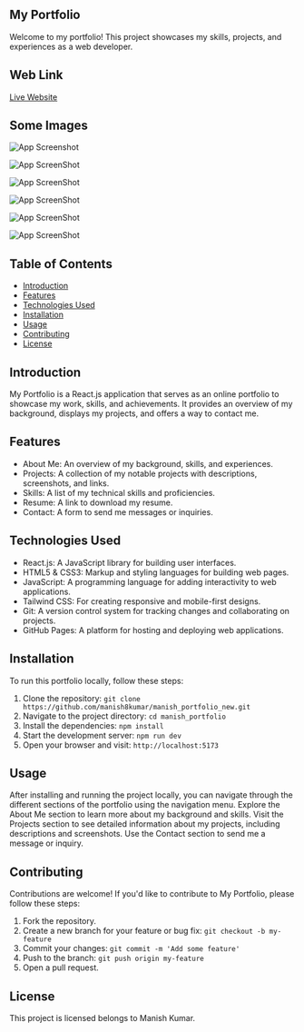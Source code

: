 ## My Portfolio
Welcome to my portfolio! This project showcases my skills, projects, and experiences as a web developer.
## Web Link
[Live Website]()
## Some Images

![App Screenshot](https://i.postimg.cc/MKNFqyYm/Screenshot-2024-10-18-153418.png)

![App ScreenShot](https://i.postimg.cc/Bn2M3RbJ/Screenshot-2024-10-18-153436.png)

![App ScreenShot](https://i.postimg.cc/FR6j3xzP/Screenshot-2024-10-18-153453.png)

![App ScreenShot](https://i.postimg.cc/mrfZz1TQ/Screenshot-2024-10-18-153512.png)

![App ScreenShot](hhttps://i.postimg.cc/SsVmvZCr/Screenshot-2024-10-18-153608.png)

![App ScreenShot](https://i.postimg.cc/VvVmYd70/Screenshot-2024-10-18-153625.png)



## Table of Contents

- [Introduction](#introduction)
- [Features](#features)
- [Technologies Used](#technologies-used)
- [Installation](#installation)
- [Usage](#usage)
- [Contributing](#contributing)
- [License](#license)
## Introduction

My Portfolio is a React.js application that serves as an online portfolio to showcase my work, skills, and achievements. It provides an overview of my background, displays my projects, and offers a way to contact me.

## Features

- About Me: An overview of my background, skills, and experiences.
- Projects: A collection of my notable projects with descriptions, screenshots, and links.
- Skills: A list of my technical skills and proficiencies.
- Resume: A link to download my resume.
- Contact: A form to send me messages or inquiries.
  
## Technologies Used

- React.js: A JavaScript library for building user interfaces.
- HTML5 & CSS3: Markup and styling languages for building web pages.
- JavaScript: A programming language for adding interactivity to web applications.
- Tailwind CSS: For creating responsive and mobile-first designs.
- Git: A version control system for tracking changes and collaborating on projects.
- GitHub Pages: A platform for hosting and deploying web applications.
## Installation

To run this portfolio locally, follow these steps:

1. Clone the repository: `git clone https://github.com/manish8kumar/manish_portfolio_new.git`
2. Navigate to the project directory: `cd manish_portfolio`
3. Install the dependencies: `npm install`
4. Start the development server: `npm run dev`
5. Open your browser and visit: `http://localhost:5173`
   
## Usage

After installing and running the project locally, you can navigate through the different sections of the portfolio using the navigation menu. Explore the About Me section to learn more about my background and skills. Visit the Projects section to see detailed information about my projects, including descriptions and screenshots. Use the Contact section to send me a message or inquiry.

## Contributing

Contributions are welcome! If you'd like to contribute to My Portfolio, please follow these steps:

1. Fork the repository.
2. Create a new branch for your feature or bug fix: `git checkout -b my-feature`
3. Commit your changes: `git commit -m 'Add some feature'`
4. Push to the branch: `git push origin my-feature`
5. Open a pull request.

## License

This project is licensed belongs to Manish Kumar.
